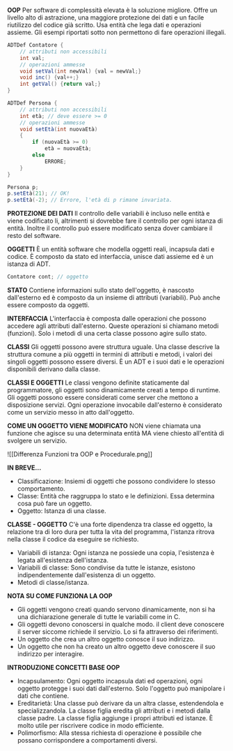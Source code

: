 **OOP**
Per software di complessità elevata è la soluzione migliore. Offre un livello alto di astrazione, una maggiore protezione dei dati e un facile riutilizzo del codice già scritto. Usa entità che lega dati e operazioni assieme. Gli esempi riportati sotto non permettono di fare operazioni illegali.

```                                                                          Java
ADTDef Contatore {
	// attributi non accessibili
	int val;
	// operazioni ammesse
	void setVal(int newVal) {val = newVal;}
	void inc() {val++;}
	int getVal() {return val;}
}
```

```                                                                          Java
ADTDef Persona {
	// attributi non accessibili
	int età; // deve essere >= 0
	// operazioni ammesse
	void setEtà(int nuovaEtà)
	{
		if (nuovaEtà >= 0)
			età = nuovaEtà;
		else
			ERRORE;
	}
}

Persona p;
p.setEtà(21); // OK!
p.setEtà(-2); // Errore, l'età di p rimane invariata.
```

**PROTEZIONE DEI DATI**
Il controllo delle variabili è incluso nelle entità e viene codificato li, altrimenti si dovrebbe fare il controllo per ogni istanza di entità. Inoltre il controllo può essere modificato senza dover cambiare il resto del software.

**OGGETTI**
È un entità software che modella oggetti reali, incapsula dati e codice. È composto da stato ed interfaccia, unisce dati assieme ed è un istanza di ADT.

```                                                                          Java
Contatore cont; // oggetto
```

**STATO**
Contiene informazioni sullo stato dell'oggetto, è nascosto dall'esterno ed è composto da un insieme di attributi (variabili). Può anche essere composto da oggetti.

**INTERFACCIA**
L'interfaccia è composta dalle operazioni che possono accedere agli attributi dall'esterno. Queste operazioni si chiamano metodi (funzioni). Solo i metodi di una certa classe possono agire sullo stato.

**CLASSI**
Gli oggetti possono avere struttura uguale.
Una classe descrive la struttura comune a più oggetti in termini di attributi e metodi, i valori dei singoli oggetti possono essere diversi. È un ADT e i suoi dati e le operazioni disponibili derivano dalla classe.

**CLASSI E OGGETTI**
Le classi vengono definite staticamente dal programmatore, gli oggetti sono dinamicamente creati a tempo di runtime. Gli oggetti possono essere considerati come server che mettono a disposizione servizi. Ogni operazione invocabile dall'esterno è considerato come un servizio messo in atto dall'oggetto.

**COME UN OGGETTO VIENE MODIFICATO**
NON viene chiamata una funzione che agisce su una determinata entità MA viene chiesto all'entità di svolgere un servizio.

![[Differenza Funzioni tra OOP e Procedurale.png]]

**IN BREVE...**
- Classificazione: Insiemi di oggetti che possono condividere lo stesso comportamento.
- Classe: Entità che raggruppa lo stato e le definizioni. Essa determina cosa può fare un oggetto.
- Oggetto: Istanza di una classe.

**CLASSE - OGGETTO**
C'è una forte dipendenza tra classe ed oggetto, la relazione tra di loro dura per tutta la vita del programma, l'istanza ritrova nella classe il codice da eseguire se richiesto.
- Variabili di istanza: Ogni istanza ne possiede una copia, l'esistenza è legata all'esistenza dell'istanza.
- Variabili di classe: Sono condivise da tutte le istanze, esistono indipendentemente dall'esistenza di un oggetto.
- Metodi di classe/istanza.

**NOTA SU COME FUNZIONA LA OOP**
- Gli oggetti vengono creati quando servono dinamicamente, non si ha una dichiarazione generale di tutte le variabili come in C.
- Gli oggetti devono conoscersi in qualche modo. il client deve conoscere il server siccome richiede il servizio. Lo si fa attraverso dei riferimenti.
- Un oggetto che crea un altro oggetto conosce il suo indirizzo.
- Un oggetto che non ha creato un altro oggetto deve conoscere il suo indirizzo per interagire.

**INTRODUZIONE CONCETTI BASE OOP**
- Incapsulamento: Ogni oggetto incapsula dati ed operazioni, ogni oggetto protegge i suoi dati dall'esterno. Solo l'oggetto può manipolare i dati che contiene.
- Ereditarietà: Una classe può derivare da un altra classe, estendendola e specializzandola. La classe figlia eredita gli attributi e i metodi dalla classe padre. La classe figlia aggiunge i propri attributi ed istanze. È molto utile per riscrivere codice in modo efficiente.
- Polimorfismo: Alla stessa richiesta di operazione è possibile che possano corrispondere a comportamenti diversi.

